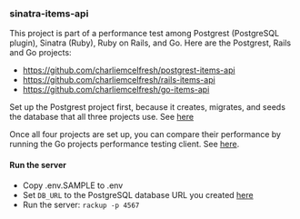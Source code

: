 ### sinatra-items-api

This project is part of a performance test among Postgrest (PostgreSQL plugin), Sinatra (Ruby), Ruby on Rails, and Go. Here are the Postgrest, Rails and Go projects:

- https://github.com/charliemcelfresh/postgrest-items-api
- https://github.com/charliemcelfresh/rails-items-api
- https://github.com/charliemcelfresh/go-items-api

Set up the Postgrest project first, because it creates, migrates, and seeds the database that all three projects use. See [here](https://github.com/charliemcelfresh/postgrest-items-api)

Once all four projects are set up, you can compare their performance by running the Go projects performance testing client. See [here](https://github.com/charliemcelfresh/go-items-api).

#### Run the server

- Copy .env.SAMPLE to .env
- Set `DB_URL` to the PostgreSQL database URL you created [here](https://github.com/charliemcelfresh/postgrest-items-api)
- Run the server: `rackup -p 4567`
